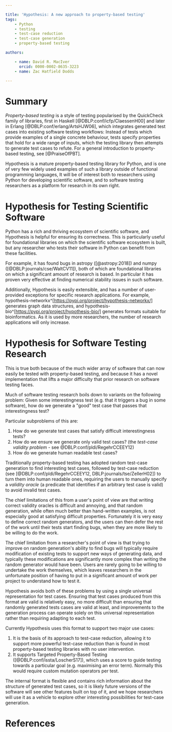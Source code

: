 ```yaml
---

title: 'Hypothesis: A new approach to property-based testing'
tags:
    - Python
    - testing
    - test-case reduction
    - test-case generation
    - property-based testing

authors:

    - name: David R. MacIver
      orcid: 0000-0002-8635-3223
    - name: Zac Hatfield Dodds

---
```


# Summary

*Property-based testing* is a style of testing popularised by the QuickCheck family of libraries,
first in Haskell [@DBLP:conf/icfp/ClaessenH00] and later in Erlang [@DBLP:conf/erlang/ArtsHJW06],
which integrates generated test cases into existing software testing workflows:
Instead of tests which provide examples of a single concrete behaviour,
tests specify properties that hold for a wide range of inputs,
which the testing library then attempts to generate test cases to refute.
For a general introduction to property-based testing, see [@PraiseOfPBT].

Hypothesis is a mature property-based testing library for Python,
and is one of very few widely used examples of such a library outside of functional programming languages,
It will be of interest both to researchers using Python for developing scientific software,
and to software testing researchers as a platform for research in its own right.

# Hypothesis for Testing Scientific Software

Python has a rich and thriving ecosystem of scientific software, and Hypothesis is helpful for ensuring its correctness.
This is particularly useful for foundational libraries on which the scientific software ecosystem is built,
but any researcher who tests their software in Python can benefit from these facilities. 

For example, it has found bugs in astropy ([@astropy:2018]) and numpy ([@DBLP:journals/cse/WaltCV11]),
both of which are foundational libraries on which a significant amount of research is based.
In particular it has proven very effective at finding numerical stability issues in such software.

Additionally, Hypothesis is easily extensible, and has a number of user-provided exceptions for specific research applications.
For example, hypothesis-networkx^[https://pypi.org/project/hypothesis-networkx/] generates graph data structures,
and hypothesis-bio^[https://pypi.org/project/hypothesis-bio/] generates formats suitable for bioinformatics.
As it is used by more researchers, the number of research applications will only increase.

# Hypothesis for Software Testing Research

This is true both because of the much wider array of software that can now easily be tested with property-based testing,
and because it has a novel implementation that lifts a major difficulty that prior research on software testing faces.

Much of software testing research boils down to variants on the following problem:
Given some interestingness test (e.g. that it triggers a bug in some software),
how do we generate a "good" test case that passes that interestingness test?

Particular subproblems of this are:

1. How do we generate test cases that satisfy difficult interestingness tests?
2. How do we ensure we generate only valid test cases? (the *test-case validity problem* - see @DBLP:conf/pldi/RegehrCCEEY12)
3. How do we generate human readable test cases?
 
Traditionally property-based testing has adopted random test-case generation to find interesting test cases,
followed by test-case reduction (see [@DBLP:conf/pldi/RegehrCCEEY12, DBLP:journals/tse/ZellerH02]) to turn them into human readable ones,
requiring the users to manually specify a *validity oracle* (a predicate that identifies if an arbitrary test case is valid) to avoid invalid test cases.

The chief limitations of this from a user's point of view are that writing correct validity oracles is difficult and annoying,
and that random generation, while often much better than hand-written examples, is not especially good at satisfying difficult properties.
Fortunately it is very easy to define correct random generators,
and the users can then defer the rest of the work until their tests start finding bugs, when they are more likely to be willing to do the work.

The chief limitation from a researcher's point of view is that trying to improve on random generation's ability to find bugs will typically require modification of existing tests to support new ways of generating data,
and typically these modifications are significantly more complex than writing the random generator would have been.
Users are rarely going to be willing to undertake the work themselves,
which leaves researchers in the unfortunate position of having to put in a significant amount of work per project to understand how to test it.

Hypothesis avoids both of these problems by using a single universal representation for test cases.
Ensuring that test cases produced from this format are valid is relatively easy, no more difficult than ensuring that randomly generated tests cases are valid at least,
and improvements to the generation process can operate solely on this universal representation rather than requiring adapting to each test.

Currently Hypothesis uses this format to support two major use cases:

1. It is the basis of its approach to test-case reduction, allowing it to support more powerful test-case reduction than is found in most property-based testing libraries with no user intervention.
2. It supports Targeted Property-Based Testing ([@DBLP:conf/issta/LoscherS17]), which uses a score to guide testing towards a particular goal (e.g. maximising an error term). Normally this would require custom mutation operators per test.

The internal format is flexible and contains rich information about the structure of generated test cases,
so it is likely future versions of the software will see other features built on top of it,
and we hope researchers will use it as a vehicle to explore other interesting possibilities for test-case generation.

# References
